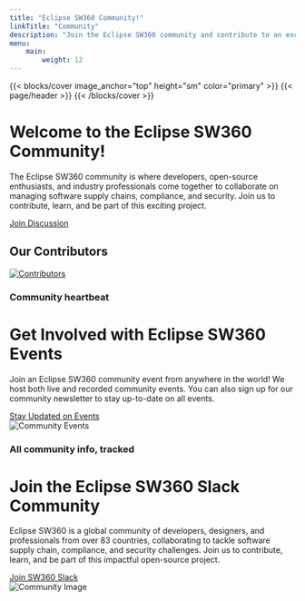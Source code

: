 ```yaml
---
title: "Eclipse SW360 Community!"
linkTitle: "Community"
description: "Join the Eclipse SW360 community and contribute to an exciting open-source project."
menu:
    main:
        weight: 12
---
```


{{< blocks/cover image_anchor="top" height="sm" color="primary" >}}
{{< page/header >}}
{{< /blocks/cover >}}

<div class="container p-3">
  <div class="row align-items-center shadow p-4 mx-3 my-4">
    <div class="col-md-6 mb-4 mb-md-0">
      <h1>Welcome to the Eclipse SW360 Community!</h1>
      <p class="lead">The Eclipse SW360 community is where developers, open-source enthusiasts, and industry professionals come together to collaborate on managing software supply chains, compliance, and security. Join us to contribute, learn, and be part of this exciting project.</p>
      <a href="https://github.com/eclipse-sw360/sw360/discussions" class="btn btn-primary btn-lg" target="_blank">Join Discussion</a>
    </div>
    <div class="col-md-6 text-center">
      <h2 class="h3 mb-3">Our Contributors</h2>
      <a href="https://github.com/eclipse-sw360/sw360.website/graphs/contributors" target="_blank">
        <img src="https://contrib.rocks/image?repo=eclipse-sw360/sw360.website" alt="Contributors" class="img-fluid rounded shadow-sm">
      </a>
    </div>
  </div>
</div>

<div class="container p-3">
  <div class="row align-items-center shadow p-4 mx-3 my-4">
    <div class="col-md-6 mb-4 mb-md-0">
      <h3 class="fw-bold mb-4 light-gray-text">Community heartbeat</h3>
      <h1>Get Involved with Eclipse SW360 Events</h1>
      <p class="lead">
        Join an Eclipse SW360 community event from anywhere in the world! We host both live and recorded community events. You can also sign up for our community newsletter to stay up-to-date on all events.
      </p>
      <a href="/sw360/events/" class="btn btn-primary btn-lg" target="_blank">Stay Updated on Events</a>
    </div>
    <div class="col-md-6 text-center">
      <img src="your-image-url-here.jpg" alt="Community Events" class="img-fluid rounded shadow-sm">
    </div>
  </div>
</div>

<div class="container p-3">
  <div class="row align-items-center shadow p-4 mx-3 my-4">
    <div class="col-md-6 mb-4 mb-md-0">
<h3 class="fw-bold mb-4 light-gray-text">All community info, tracked</h3>
      <h1>Join the Eclipse SW360 Slack Community</h1>
      <p class="lead">
        Eclipse SW360 is a global community of developers, designers, and professionals from over 83 countries, collaborating to tackle software supply chain, compliance, and security challenges. Join us to contribute, learn, and be part of this impactful open-source project.
      </p>
      <a href="https://sw360chat.slack.com" class="btn btn-primary btn-lg" target="_blank">Join SW360 Slack</a>
    </div>
    <div class="col-md-6 text-center">
      <img src="https://via.placeholder.com/600x400" alt="Community Image" class="img-fluid rounded shadow-sm">
    </div>
  </div>
</div>

